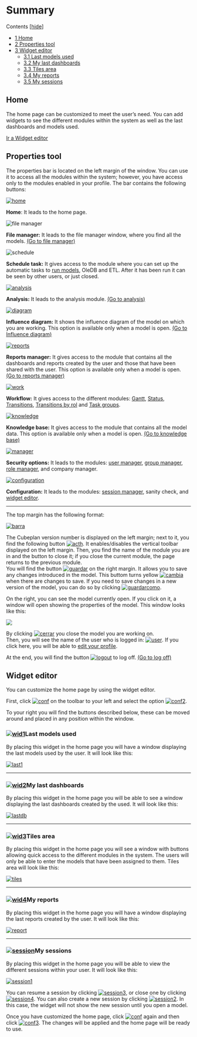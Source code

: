 
# Summary
Contents  [[hide](http://www.cubeplat.com:8081/wiki/en/knowledge-base/summary-2/#)]

-   [1  Home](http://www.cubeplat.com:8081/wiki/en/knowledge-base/summary-2/#Home)
-   [2  Properties tool](http://www.cubeplat.com:8081/wiki/en/knowledge-base/summary-2/#Properties_tool)
-   [3  Widget editor](http://www.cubeplat.com:8081/wiki/en/knowledge-base/summary-2/#Widget_editor)
    -   [3.1  Last models used](http://www.cubeplat.com:8081/wiki/en/knowledge-base/summary-2/#Last_models_used)
    -   [3.2  My last dashboards](http://www.cubeplat.com:8081/wiki/en/knowledge-base/summary-2/#My_last_dashboards)
    -   [3.3  Tiles area](http://www.cubeplat.com:8081/wiki/en/knowledge-base/summary-2/#Tiles_area)
    -   [3.4  My reports](http://www.cubeplat.com:8081/wiki/en/knowledge-base/summary-2/#My_reports)
    -   [3.5  My sessions](http://www.cubeplat.com:8081/wiki/en/knowledge-base/summary-2/#My_sessions)

## Home

The home page can be customized to meet the user’s need. You can add widgets to see the different modules within the system as well as the last dashboards and models used.

[Ir a Widget editor](http://www.cubeplat.com:8081/wiki/en/knowledge-base/summary-2/#Widget_editor)

## Properties tool

The properties bar is located on the left margin of the window. You can use it to access all the modules within the system; however, you have access only to the modules enabled in your profile. The bar contains the following buttons:

[![home](http://162.252.81.163:8081/wiki/wp-content/uploads/2016/03/home.png)](http://162.252.81.163:8081/wiki/wp-content/uploads/2016/03/home.png)

**Home**: It leads to the home page.

![file manager](http://162.252.81.163:8081/wiki/wp-content/uploads/2016/03/file-manager.png)

**File manager:** It leads to the file manager window, where you find all the models.  [(Go to file manager)](http://www.cubeplat.com:8081/wiki/en/knowledge-base/file-manager-2/)

![schedule](http://162.252.81.163:8081/wiki/wp-content/uploads/2016/03/schedule.png)

**Schedule task:**  It gives access to the module where you can set up the automatic tasks to  [run models](http://www.cubeplat.com:8081/wiki/en/knowledge-base/model-tasks/), OleDB and ETL. After it has been run it can be seen by other users, or just closed.

[![analysis](http://www.cubeplat.com:8081/wiki/wp-content/uploads/2016/09/analysis.png)](http://www.cubeplat.com:8081/wiki/wp-content/uploads/2016/09/analysis.png)

**Analysis:**  It leads to the analysis module. [(Go to analysis)](http://www.cubeplat.com:8081/wiki/en/knowledge-base/analysis-2/)

[![diagram](http://162.252.81.163:8081/wiki/wp-content/uploads/2016/03/diagram.png)](http://162.252.81.163:8081/wiki/wp-content/uploads/2016/03/diagram.png)

**Influence diagram:**  It shows the influence diagram of the model on which you are working. This option is available only when a model is open.  [(Go to Influence diagram)](http://www.cubeplat.com:8081/wiki/en/knowledge-base/influence-diagram/)

[![reports](http://162.252.81.163:8081/wiki/wp-content/uploads/2016/03/reports.png)](http://162.252.81.163:8081/wiki/wp-content/uploads/2016/03/reports.png)

**Reports manager:** It gives access to the module that contains all the dashboards and reports created by the user and those that have been shared with the user. This option is available only when a model is open.  [(Go to reports manager)](http://www.cubeplat.com:8081/wiki/en/knowledge-base/reports-manager-2/)

[![work](http://162.252.81.163:8081/wiki/wp-content/uploads/2016/03/work.png)](http://162.252.81.163:8081/wiki/wp-content/uploads/2016/03/work.png)

**Workflow:** It gives access to the different modules:  [Gantt](http://www.cubeplat.com:8081/wiki/en/knowledge-base/gantt-2/), [Status](http://www.cubeplat.com:8081/wiki/en/knowledge-base/status-manager/), [Transitions](http://www.cubeplat.com:8081/wiki/en/knowledge-base/transitions-manager/#Transitions_manager),  [Transitions by rol](http://www.cubeplat.com:8081/wiki/en/knowledge-base/transitions-manager/#Transitions_by_rol_manager) and [Task groups](http://www.cubeplat.com:8081/wiki/en/knowledge-base/task-group-manager/).

[![knowledge](http://162.252.81.163:8081/wiki/wp-content/uploads/2016/03/knowledge.png)](http://162.252.81.163:8081/wiki/wp-content/uploads/2016/03/knowledge.png)

**Knowledge base:** It gives access to the module that contains all the model data. This option is available only when a model is open.  [(Go to knowledge base)](http://www.cubeplat.com:8081/wiki/en/knowledge-base/knowledge-base-2/)

[![manager](http://162.252.81.163:8081/wiki/wp-content/uploads/2016/03/manager.png)](http://162.252.81.163:8081/wiki/wp-content/uploads/2016/03/manager.png)

**Security options:** It leads to the modules:  [user manager](http://www.cubeplat.com:8081/wiki/en/knowledge-base/user-manager-2/), [group manager](http://www.cubeplat.com:8081/wiki/en/knowledge-base/group-manager-2/), [role manager](http://www.cubeplat.com:8081/wiki/en/knowledge-base/role-manager-2/), and company manager.

[![configuration](http://162.252.81.163:8081/wiki/wp-content/uploads/2016/03/configuration.png)](http://162.252.81.163:8081/wiki/wp-content/uploads/2016/03/configuration.png)

**Configuration:** It leads to the modules: [session manager](http://www.cubeplat.com:8081/wiki/en/knowledge-base/session-manager-2/), sanity check, and [widget editor](http://www.cubeplat.com:8081/wiki/en/knowledge-base/summary-2/#Widget_editor).

----------

The top margin has the following format:

[![barra](http://www.cubeplat.com:8081/wiki/wp-content/uploads/2016/06/barra.png)](http://www.cubeplat.com:8081/wiki/wp-content/uploads/2016/06/barra.png)

The Cubeplan version number is displayed on the left margin; next to it, you find the following button  [![acth](http://162.252.81.163:8081/wiki/wp-content/uploads/2016/03/acth.png)](http://162.252.81.163:8081/wiki/wp-content/uploads/2016/03/acth.png). It enables/disables the vertical toolbar displayed on the left margin. Then, you find the name of the module you are in and the button to close it; if you close the current module, the page returns to the previous module.  
You will find the button  [![guardar](http://162.252.81.163:8081/wiki/wp-content/uploads/2016/03/guardar.png)](http://162.252.81.163:8081/wiki/wp-content/uploads/2016/03/guardar.png) on the right margin. It allows you to save any changes introduced in the model. This buttom turns yellow  [![cambia](http://162.252.81.163:8081/wiki/wp-content/uploads/2016/03/cambia.png)](http://162.252.81.163:8081/wiki/wp-content/uploads/2016/03/cambia.png)  when there are changes to save. If you need to save changes in a new version of the model, you can do so by clicking [![guardarcomo](http://www.cubeplat.com:8081/wiki/wp-content/uploads/2016/06/guardarcomo.png)](http://www.cubeplat.com:8081/wiki/wp-content/uploads/2016/06/guardarcomo.png).

On the right, you can see the model currently open. If you click on it, a window will open showing the properties of the model. This window looks like this:

[![](http://www.cubeplat.com:8081/wiki/wp-content/uploads/2016/07/model-info.png)](http://www.cubeplat.com:8081/wiki/wp-content/uploads/2016/07/model-info.png)

By clicking  [![cerrar](http://www.cubeplat.com:8081/wiki/wp-content/uploads/2016/07/cerrar.png)](http://www.cubeplat.com:8081/wiki/wp-content/uploads/2016/07/cerrar.png) you close the model you are working on.  
Then, you will see the name of the user who is logged in:  [![user](http://162.252.81.163:8081/wiki/wp-content/uploads/2016/03/user.png)](http://162.252.81.163:8081/wiki/wp-content/uploads/2016/03/user.png). If you click here, you will be able to  [edit your profile](http://www.cubeplat.com:8081/wiki/en/knowledge-base/sign-up/#Edit_profile).

At the end, you will find the button  [![logout](http://162.252.81.163:8081/wiki/wp-content/uploads/2016/03/logout.png)](http://162.252.81.163:8081/wiki/wp-content/uploads/2016/03/logout.png)  to log off.  [(Go to log off)](http://www.cubeplat.com:8081/wiki/en/knowledge-base/sign-up/#Log_off)

## Widget editor

You can customize the home page by using the widget editor.

First, click [![conf](http://162.252.81.163:8081/wiki/wp-content/uploads/2016/03/conf.png)](http://162.252.81.163:8081/wiki/wp-content/uploads/2016/03/conf.png) on the toolbar to your left and select the option  [![conf2](http://162.252.81.163:8081/wiki/wp-content/uploads/2016/03/conf2.png)](http://162.252.81.163:8081/wiki/wp-content/uploads/2016/03/conf2.png).

To your right you will find the buttons described below, these can be moved around and placed in any position within the window.

### [![wid1](http://162.252.81.163:8081/wiki/wp-content/uploads/2016/03/wid1.png)](http://162.252.81.163:8081/wiki/wp-content/uploads/2016/03/wid1.png)Last models used

By placing this widget in the home page you will have a window displaying the last models used by the user. It will look like this:

[![last1](http://162.252.81.163:8081/wiki/wp-content/uploads/2016/03/last1.png)](http://162.252.81.163:8081/wiki/wp-content/uploads/2016/03/last1.png)

----------

### [![wid2](http://162.252.81.163:8081/wiki/wp-content/uploads/2016/03/wid2.png)](http://162.252.81.163:8081/wiki/wp-content/uploads/2016/03/wid2.png)My last dashboards

By placing this widget in the home page you will be able to see a window displaying the last dashboards created by the used. It will look like this:

[![lastdb](http://162.252.81.163:8081/wiki/wp-content/uploads/2016/03/lastdb.png)](http://162.252.81.163:8081/wiki/wp-content/uploads/2016/03/lastdb.png)

----------

### [![wid3](http://162.252.81.163:8081/wiki/wp-content/uploads/2016/03/wid3.png)](http://162.252.81.163:8081/wiki/wp-content/uploads/2016/03/wid3.png)Tiles area

By placing this widget in the home page you will see a window with buttons allowing quick access to the different modules in the system. The users will only be able to enter the models that have been assigned to them. Tiles area will look like this:

[![tiles](http://162.252.81.163:8081/wiki/wp-content/uploads/2016/03/tiles.png)](http://162.252.81.163:8081/wiki/wp-content/uploads/2016/03/tiles.png)

----------

### [![wid4](http://162.252.81.163:8081/wiki/wp-content/uploads/2016/03/wid4.png)](http://162.252.81.163:8081/wiki/wp-content/uploads/2016/03/wid4.png)My reports

By placing this widget in the home page you will have a window displaying the last reports created by the user. It will look like this:

[![report](http://162.252.81.163:8081/wiki/wp-content/uploads/2016/03/report.png)  
](http://162.252.81.163:8081/wiki/wp-content/uploads/2016/03/report.png)

----------

### [![session](http://www.cubeplat.com:8081/wiki/wp-content/uploads/2016/06/session.png)](http://www.cubeplat.com:8081/wiki/wp-content/uploads/2016/06/session.png)My sessions

By placing this widget in the home page you will be able to view the different sessions within your user. It will look like this:

[![session1](http://www.cubeplat.com:8081/wiki/wp-content/uploads/2016/06/session1.png)](http://www.cubeplat.com:8081/wiki/wp-content/uploads/2016/06/session1.png)

You can resume a session by clicking [![session3](http://www.cubeplat.com:8081/wiki/wp-content/uploads/2016/06/session3.png)](http://www.cubeplat.com:8081/wiki/wp-content/uploads/2016/06/session3.png), or close one by clicking  [![session4](http://www.cubeplat.com:8081/wiki/wp-content/uploads/2016/06/session4.png)](http://www.cubeplat.com:8081/wiki/wp-content/uploads/2016/06/session4.png). You can also create a new session by clicking  [![session2](http://www.cubeplat.com:8081/wiki/wp-content/uploads/2016/06/session2.png)](http://www.cubeplat.com:8081/wiki/wp-content/uploads/2016/06/session2.png). In this case, the widget will not show the new session until you open a model.

Once you have customized the home page, click [![conf](http://162.252.81.163:8081/wiki/wp-content/uploads/2016/03/conf.png)](http://162.252.81.163:8081/wiki/wp-content/uploads/2016/03/conf.png) again and then click  [![conf3](http://162.252.81.163:8081/wiki/wp-content/uploads/2016/03/conf3.png)](http://162.252.81.163:8081/wiki/wp-content/uploads/2016/03/conf3.png). The changes will be applied and the home page will be ready to use.
<!--stackedit_data:
eyJoaXN0b3J5IjpbNTY5NTgyOTk5XX0=
-->